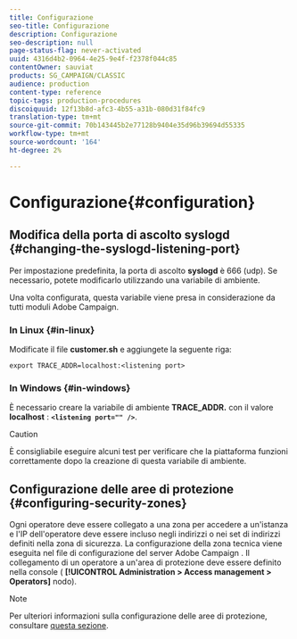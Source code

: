 ```yaml
---
title: Configurazione
seo-title: Configurazione
description: Configurazione
seo-description: null
page-status-flag: never-activated
uuid: 4316d4b2-0964-4e25-9e4f-f2378f044c85
contentOwner: sauviat
products: SG_CAMPAIGN/CLASSIC
audience: production
content-type: reference
topic-tags: production-procedures
discoiquuid: 12f13b8d-afc3-4b55-a31b-080d31f84fc9
translation-type: tm+mt
source-git-commit: 70b143445b2e77128b9404e35d96b39694d55335
workflow-type: tm+mt
source-wordcount: '164'
ht-degree: 2%

---
```



# Configurazione{#configuration}

## Modifica della porta di ascolto syslogd {#changing-the-syslogd-listening-port}

Per impostazione predefinita, la porta di ascolto **syslogd** è 666 (udp). Se necessario, potete modificarlo utilizzando una variabile di ambiente.

Una volta configurata, questa variabile viene presa in considerazione da tutti  moduli Adobe Campaign.

### In Linux {#in-linux}

Modificate il file **customer.sh** e aggiungete la seguente riga:

```
export TRACE_ADDR=localhost:<listening port>
```

### In Windows {#in-windows}

È necessario creare la variabile di ambiente **TRACE_ADDR.** con il valore **localhost** : **`<listening port="" />`**.

>[!CAUTION]
>
>È consigliabile eseguire alcuni test per verificare che la piattaforma funzioni correttamente dopo la creazione di questa variabile di ambiente.

## Configurazione delle aree di protezione {#configuring-security-zones}

Ogni operatore deve essere collegato a una zona per accedere a un&#39;istanza e l&#39;IP dell&#39;operatore deve essere incluso negli indirizzi o nei set di indirizzi definiti nella zona di sicurezza. La configurazione della zona tecnica viene eseguita nel file di configurazione del server Adobe Campaign . Il collegamento di un operatore a un&#39;area di protezione deve essere definito nella console ( **[!UICONTROL Administration > Access management > Operators]** nodo).

>[!NOTE]
>
>Per ulteriori informazioni sulla configurazione delle aree di protezione, consultare [questa sezione](../../installation/using/configuring-campaign-server.md#defining-security-zones).

